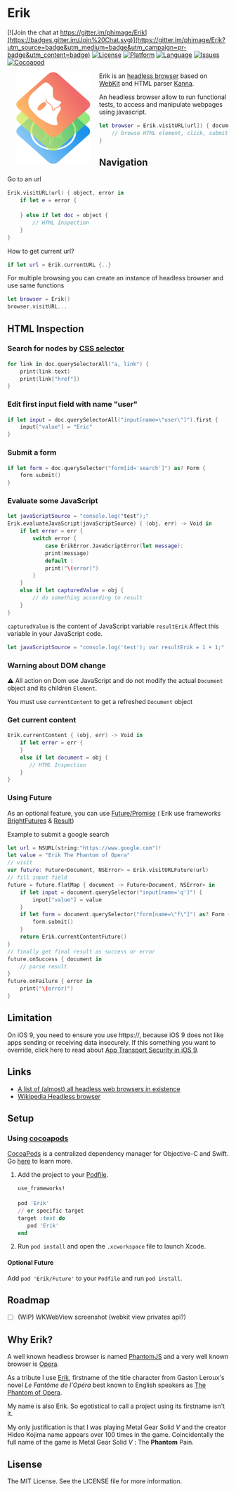 # Erik

[![Join the chat at https://gitter.im/phimage/Erik](https://badges.gitter.im/Join%20Chat.svg)](https://gitter.im/phimage/Erik?utm_source=badge&utm_medium=badge&utm_campaign=pr-badge&utm_content=badge)
[![License](https://img.shields.io/badge/license-MIT-blue.svg?style=flat
            )](http://mit-license.org) [![Platform](http://img.shields.io/badge/platform-ios_osx-lightgrey.svg?style=flat
             )](https://developer.apple.com/resources/) [![Language](http://img.shields.io/badge/language-swift-orange.svg?style=flat
             )](https://developer.apple.com/swift) [![Issues](https://img.shields.io/github/issues/phimage/Erik.svg?style=flat
           )](https://github.com/phimage/Erik/issues) [![Cocoapod](http://img.shields.io/cocoapods/v/Erik.svg?style=flat)](http://cocoadocs.org/docsets/Erik/)


[<img align="left" src="logo.png" hspace="20">](#logo) Erik is an [headless browser](https://en.wikipedia.org/wiki/Headless_browser) based on [WebKit](https://fr.wikipedia.org/wiki/WebKit) and HTML parser [Kanna](https://github.com/tid-kijyun/Kanna).

An headless browser allow to run functional tests, to access and manipulate webpages using javascript.

```swift
let browser = Erik.visitURL(url]) { document, error in
    // browse HTML element, click, submit form and more
}
```

## Navigation
Go to an url
```swift
Erik.visitURL(url) { object, error in
    if let e = error {

    } else if let doc = object {
        // HTML Inspection
    }
}
```
How to get current url?
```swift
if let url = Erik.currentURL {..}
```

For multiple browsing you can create an instance of headless browser and use same functions
```swift
let browser = Erik()
browser.visitURL...
```

## HTML Inspection
### Search for nodes by [CSS selector](http://www.w3schools.com/cssref/css_selectors.asp)
```swift
for link in doc.querySelectorAll("a, link") {
    print(link.text)
    print(link["href"])
}
```
### Edit first input field with name "user"
```swift
if let input = doc.querySelectorAll("input[name=\"user\"]").first {
    input["value"] = "Eric"
}
```

### Submit a form
```swift
if let form = doc.querySelector("form[id='search']") as? Form {
    form.submit()
}
```

### Evaluate some JavaScript
```swift
let javaScriptSource = "console.log("test");"
Erik.evaluateJavaScript(javaScriptSource) { (obj, err) -> Void in
    if let error = err {
        switch error {
            case ErikError.JavaScriptError(let message):
            print(message)
            default :
            print("\(error)")
        }
    }
    else if let capturedValue = obj {
        // do something according to result
    }
}
```
`capturedValue` is the content of JavaScript variable `resultErik`
Affect this variable in your JavaScript code.
```swift
let javaScriptSource = "console.log('test'); var resultErik = 1 + 1;"
```

### Warning about DOM change
:warning: All action on Dom use JavaScript and do not modify the actual
`Document` object and its children `Element`.

You must use `currentContent` to get a refreshed `Document` object

### Get current content
```swift
Erik.currentContent { (obj, err) -> Void in
    if let error = err {
    }
    else if let document = obj {
       // HTML Inspection
    }
}
```
### Using Future
As an optional feature, you can use [Future/Promise](https://en.wikipedia.org/wiki/Futures_and_promises) ( Erik use frameworks [BrightFutures](https://github.com/Thomvis/BrightFutures) & [Result](https://github.com/antitypical/Result))

Example to submit a google search
```swift
let url = NSURL(string:"https://www.google.com")!
let value = "Erik The Phantom of Opera"
// visit
var future: Future<Document, NSError> = Erik.visitURLFuture(url)
// fill input field
future = future.flatMap { document -> Future<Document, NSError> in
    if let input = document.querySelector("input[name='q']") {
        input["value"] = value
    }
    if let form = document.querySelector("form[name=\"f\"]") as? Form {
        form.submit()
    }
    return Erik.currentContentFuture()
}
// finally get final result as success or error
future.onSuccess { document in
    // parse result
}
future.onFailure { error in
    print("\(error)")
}
```

## Limitation
On iOS 9, you need to ensure you use https://, because iOS 9 does not like apps sending or receiving data insecurely. If this something you want to override, click here to read about [App Transport Security in iOS 9](https://www.hackingwithswift.com/example-code/system/how-to-handle-the-https-requirements-in-ios-9-with-app-transport-security).

## Links
- [A list of (almost) all headless web browsers in existence](https://github.com/dhamaniasad/HeadlessBrowsers)
- [Wikipedia Headless browser](https://en.wikipedia.org/wiki/Headless_browser)

## Setup

### Using [cocoapods](http://cocoapods.org/) ##
[CocoaPods](https://cocoapods.org/) is a centralized dependency manager for
Objective-C and Swift. Go [here](https://guides.cocoapods.org/using/index.html)
to learn more.

1. Add the project to your [Podfile](https://guides.cocoapods.org/using/the-podfile.html).

    ```ruby
    use_frameworks!

    pod 'Erik'
    // or specific target
    target :test do
       pod 'Erik'
    end
    ```

2. Run `pod install` and open the `.xcworkspace` file to launch Xcode.


#### Optional Future
Add `pod 'Erik/Future'` to your `Podfile` and run `pod install`.

## Roadmap

- [ ] (WIP) WKWebView screenshot (webkit view privates api?)

## Why Erik?

A well known headless browser is named [PhantomJS](http://phantomjs.org/) and a very well known browser is [Opera](www.opera.com).

As a tribute I use [Erik](https://en.wikipedia.org/wiki/Erik_(The_Phantom_of_the_Opera)), firstname of the title character from Gaston Leroux's novel *Le Fantôme de l'Opéra* best known to English speakers as [The Phantom of Opera](https://en.wikipedia.org/wiki/The_Phantom_of_the_Opera). 

My name is also Erik. So egotistical to call a project using its firstname isn't it.

My only justification is that I was playing Metal Gear Solid *V* and the creator Hideo Kojima name appears over 100 times in the game. Coincidentally the full name of the game is Metal Gear Solid *V* : The  **Phantom** Pain.

## Lisense
The MIT License. See the LICENSE file for more information.
